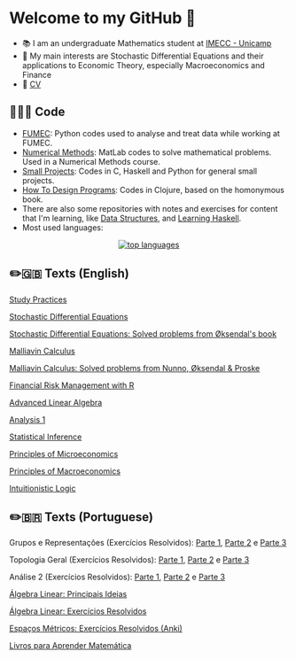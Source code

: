 # Welcome to my GitHub 👋

- 📚 I am an undergraduate Mathematics student at [IMECC - Unicamp](https://www.ime.unicamp.br/)
- 🔎 My main interests are Stochastic Differential Equations and their applications to Economic Theory, especially Macroeconomics and Finance
- 📃 [CV](https://github.com/adairneto/CV/blob/main/CV.pdf)

## 👨🏻‍💻 Code

- [FUMEC](https://github.com/adairneto/FUMEC): Python codes used to analyse and treat data while working at FUMEC.
- [Numerical Methods](https://github.com/adairneto/Numerical-Analysis): MatLab codes to solve mathematical problems. Used in a Numerical Methods course.
- [Small Projects](https://github.com/adairneto/Small-Projects): Codes in C, Haskell and Python for general small projects.
- [How To Design Programs](https://github.com/adairneto/How-to-Design-Programs): Codes in Clojure, based on the homonymous book.
- There are also some repositories with notes and exercises for content that I'm learning, like [Data Structures](https://github.com/adairneto/Small-Projects/blob/main/Data_Structures.org), and [Learning Haskell](https://github.com/adairneto/Learning-Haskell).
- Most used languages:
<p align="center">
  <a href="https://github.com/anuraghazra/github-readme-stats">
    <img src="https://github-readme-stats.vercel.app/api/top-langs/?username=adairneto&&show_icons=true&hide_title=true&theme=radical&layout=compact&hide_border=true&border_radius=30&langs_count=15&exclude_repo=Analyseroom&hide=html,css,tex" alt="top languages"/>
  </a>
</p>

## ✏️🇬🇧 Texts (English)

[Study Practices](https://github.com/adairneto/adairneto/blob/main/Study%20Practices.md)

[Stochastic Differential Equations](https://raw.githubusercontent.com/adairneto/Stochastic-Differential-Equations/main/Notes/Main.pdf)

[Stochastic Differential Equations: Solved problems from Øksendal's book](https://github.com/adairneto/Stochastic-Differential-Equations/tree/main/Exercises%20(pdf))

[Malliavin Calculus](https://github.com/adairneto/Malliavin-Calculus/blob/main/Literature%20Notes/Literature-Notes.pdf)

[Malliavin Calculus: Solved problems from Nunno, Øksendal & Proske](https://github.com/adairneto/Malliavin-Calculus/tree/main/Exercises)

[Financial Risk Management with R](https://github.com/adairneto/Finance/blob/main/Notes.pdf)

[Advanced Linear Algebra](https://raw.githubusercontent.com/adairneto/Advanced-Linear-Algebra/main/Main.pdf)

[Analysis 1](https://raw.githubusercontent.com/adairneto/Analysis-1/main/Analysis_Notes.pdf)

[Statistical Inference](https://raw.githubusercontent.com/adairneto/Statistical-Inference/main/Stat_Inf.pdf)

[Principles of Microeconomics](https://raw.githubusercontent.com/adairneto/Microeconomics/main/MIT_14.01.pdf)

[Principles of Macroeconomics](https://raw.githubusercontent.com/adairneto/Macroeconomics/main/Macroeconomics.pdf)

[Intuitionistic Logic](https://raw.githubusercontent.com/adairneto/Intuitionistic-Logic/main/intuitionistic.pdf)

## ✏️🇧🇷 Texts (Portuguese)

Grupos e Representações (Exercícios Resolvidos): [Parte 1](https://github.com/adairneto/Grupos-e-Representa-es/blob/main/Exerc%C3%ADcios%20P1%20MA446.pdf), [Parte 2](https://github.com/adairneto/Grupos-e-Representa-es/blob/main/Exerc%C3%ADcios%20P2%20MA446.pdf) e [Parte 3](https://github.com/adairneto/Grupos-e-Representa-es/blob/main/Exerc%C3%ADcios%20P3%20MA446.pdf)

Topologia Geral (Exercícios Resolvidos): [Parte 1](https://github.com/adairneto/Topologia-Geral/blob/main/Exerc%C3%ADcios%20P1%20MA453.pdf), [Parte 2](https://github.com/adairneto/Topologia-Geral/blob/main/Exerc%C3%ADcios%20P2%20MA453.pdf) e [Parte 3](https://github.com/adairneto/Topologia-Geral/blob/main/Exerc%C3%ADcios%20P3%20MA453.pdf)

Análise 2 (Exercícios Resolvidos): [Parte 1](https://github.com/adairneto/An-lise-2/blob/main/Exerc%C3%ADcios%20P1%20MA602.pdf), [Parte 2](https://github.com/adairneto/An-lise-2/blob/main/Exerc%C3%ADcios%20P2%20MA602.pdf) e [Parte 3](https://github.com/adairneto/An-lise-2/blob/main/Exerc%C3%ADcios%20P3%20MA602.pdf)

[Álgebra Linear: Principais Ideias](https://github.com/adairneto/Algebra-Linear/raw/main/algelin-resumo.pdf)

[Álgebra Linear: Exercícios Resolvidos](https://github.com/adairneto/Algebra-Linear/tree/main/Exerc%C3%ADcios%20Resolvidos)

[Espaços Métricos: Exercícios Resolvidos (Anki)](https://github.com/adairneto/Metric-Spaces/blob/main/Espa%C3%A7os%20M%C3%A9tricos.apkg)

[Livros para Aprender Matemática](https://github.com/adairneto/adairneto/blob/main/aprender-matem%C3%A1tica.md)
